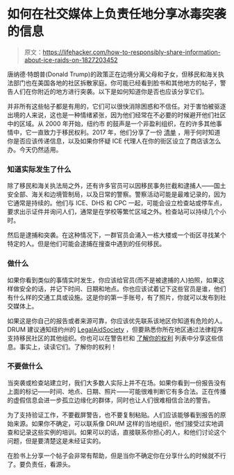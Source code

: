 # 如何在社交媒体上负责任地分享冰毒突袭的信息

> 原文：<https://lifehacker.com/how-to-responsibly-share-information-about-ice-raids-on-1827203452>

唐纳德·特朗普(Donald Trump)的政策正在边境分离父母和子女，但移民和海关执法部门也在美国各地的社区拆散家庭。你可能已经看到脸书和其他地方的帖子，警告人们在你附近的地方进行突袭。以下是如何知道你是否也应该分享它们。



并非所有这些帖子都是有用的，它们可以很快消除困惑和不信任。对于害怕被驱逐出境的人来说，这也是一种情绪紧张，因为他们经常在不必要的时候避开他们社区中的区域。从 2000 年开始，纽约市 的鼓声是一个非盈利组织，在的许多其他事情中，它一直致力于移民权利。2017 年，他们分享了一份 [清单](http://www.drumnyc.org/reportingraids/) ，用于何时知道你是否应该传递信息，以及如果你怀疑 ICE 代理人在你的街区设立了商店该怎么办。今天仍然适用。

### 知道实际发生了什么

除了移民和海关执法局之外，还有许多官员可以因移民事务拦截和逮捕人——国土安全部、海关和边境管制局，以及日常的警察。警察活动可能是最难记录的，因为它通常是持续的。他们与 ICE、DHS 和 CPC 一起，可能会设立检查站或停车点，要求出示证件并询问人们，通常是在学校等繁忙区域之外。检查站可以持续几个小时。

然后是逮捕和突袭。在这种情况下，一群官员会涌入一栋大楼或一个街区寻找某个特定的人。但是他们可能会逮捕在搜查中遇到的任何移民。

### 做什么

如果你看到类似的事情实时发生，你应该给官员(而不是被逮捕的人)拍照，如果这样做安全的话，并记下时间、日期和地点。你也应该试着记下这些官员是谁，他们有什么样的交通工具或设施。这是你的第一手账号，有了照片，你就可以发布到社交媒体上。

如果这是你自己的报告或者来源可靠，你应该优先联系该地区你知道有危险的人。DRUM 建议通知纽约州的 [LegalAidSociety](https://www.legalaidnyc.org/) ，但要熟悉你所在地区通过法律程序支持移民社区的其他组织。你也可以在警告栏和 [了解你的权利](https://www.aclu.org/know-your-rights) 列表中分享这些信息。事实上，读读它们。了解你的权利！

### 不要做什么

当突袭或检查站建立时，我们大多数人实际上并不在场。如果你看到一份报告没有上面的标记——时间、地点、日期、照片——可能很难判断它有多合法。正在传播的虚假信息会进一步孤立边缘化的群体，同时也让人们很难相信合法的警告。

为了支持验证工作，不要截屏警告，也不要复制粘贴。人们应该能够看到报告的原始来源。如果你不确定，可以联系像 DRUM 这样的当地组织，他们接受过实地调查和记录这些实例的培训。如果可以的话，直接联系你担心的人，和他们讨论这个问题，但是要清楚这是未经证实的。

在脸书上分享一个帖子会非常有帮助，但是当你不确定你在分享什么的时候就不行了。要负责任，看源头。